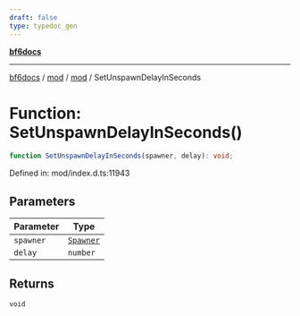 ```yaml
---
draft: false
type: typedoc_gen
---
```


[**bf6docs**](../../../_index.md)

***

[bf6docs](../../../_index.md) / [mod](../../_index.md) / [mod](../_index.md) / SetUnspawnDelayInSeconds

# Function: SetUnspawnDelayInSeconds()

```ts
function SetUnspawnDelayInSeconds(spawner, delay): void;
```

Defined in: mod/index.d.ts:11943

## Parameters

| Parameter | Type |
| ------ | ------ |
| `spawner` | [`Spawner`](../Spawner/_index.md) |
| `delay` | `number` |

## Returns

`void`
